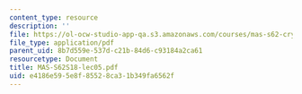 ```yaml
---
content_type: resource
description: ''
file: https://ol-ocw-studio-app-qa.s3.amazonaws.com/courses/mas-s62-cryptocurrency-engineering-and-design-spring-2018/e4186e595e8f85528ca31b349fa6562f_MAS-S62S18-lec05.pdf
file_type: application/pdf
parent_uid: 8b7d559e-537d-c21b-84d6-c93184a2ca61
resourcetype: Document
title: MAS-S62S18-lec05.pdf
uid: e4186e59-5e8f-8552-8ca3-1b349fa6562f
---
```

